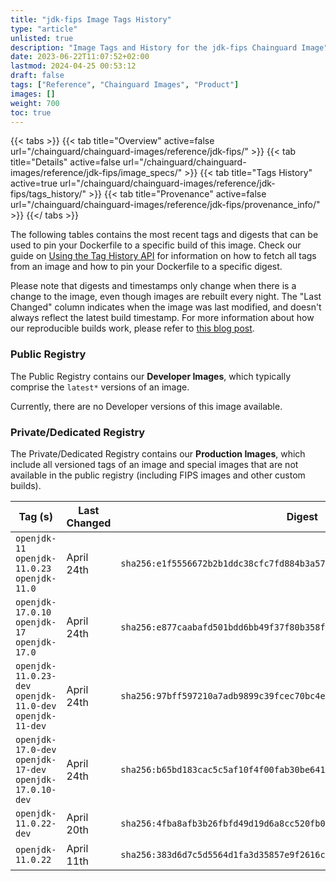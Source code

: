 ```yaml
---
title: "jdk-fips Image Tags History"
type: "article"
unlisted: true
description: "Image Tags and History for the jdk-fips Chainguard Image"
date: 2023-06-22T11:07:52+02:00
lastmod: 2024-04-25 00:53:12
draft: false
tags: ["Reference", "Chainguard Images", "Product"]
images: []
weight: 700
toc: true
---
```


{{< tabs >}}
{{< tab title="Overview" active=false url="/chainguard/chainguard-images/reference/jdk-fips/" >}}
{{< tab title="Details" active=false url="/chainguard/chainguard-images/reference/jdk-fips/image_specs/" >}}
{{< tab title="Tags History" active=true url="/chainguard/chainguard-images/reference/jdk-fips/tags_history/" >}}
{{< tab title="Provenance" active=false url="/chainguard/chainguard-images/reference/jdk-fips/provenance_info/" >}}
{{</ tabs >}}

The following tables contains the most recent tags and digests that can be used to pin your Dockerfile to a specific build of this image. Check our guide on [Using the Tag History API](/chainguard/chainguard-images/using-the-tag-history-api/) for information on how to fetch all tags from an image and how to pin your Dockerfile to a specific digest.

Please note that digests and timestamps only change when there is a change to the image, even though images are rebuilt every night. The "Last Changed" column indicates when the image was last modified, and doesn't always reflect the latest build timestamp. For more information about how our reproducible builds work, please refer to [this blog post](https://www.chainguard.dev/unchained/reproducing-chainguards-reproducible-image-builds).

### Public Registry
The Public Registry contains our **Developer Images**, which typically comprise the `latest*` versions of an image.

Currently, there are no Developer versions of this image available.

### Private/Dedicated Registry
The Private/Dedicated Registry contains our **Production Images**, which include all versioned tags of an image and special images that are not available in the public registry (including FIPS images and other custom builds).

| Tag (s)                                                    | Last Changed | Digest                                                                    |
|------------------------------------------------------------|--------------|---------------------------------------------------------------------------|
|  `openjdk-11` `openjdk-11.0.23` `openjdk-11.0`             | April 24th   | `sha256:e1f5556672b2b1ddc38cfc7fd884b3a57502240ba632ffdb8a6d9f3128ea67a9` |
|  `openjdk-17.0.10` `openjdk-17` `openjdk-17.0`             | April 24th   | `sha256:e877caabafd501bdd6bb49f37f80b358f1e683362c1487cabdbe819e6c5c0b85` |
|  `openjdk-11.0.23-dev` `openjdk-11.0-dev` `openjdk-11-dev` | April 24th   | `sha256:97bff597210a7adb9899c39fcec70bc4e338816316b1df6a6901b8b00ea68c35` |
|  `openjdk-17.0-dev` `openjdk-17-dev` `openjdk-17.0.10-dev` | April 24th   | `sha256:b65bd183cac5c5af10f4f00fab30be641ad5f6276a7a30f81e3549089b71f699` |
|  `openjdk-11.0.22-dev`                                     | April 20th   | `sha256:4fba8afb3b26fbfd49d19d6a8cc520fb00706b46ccfcc62c9b6fba84d8efbb0f` |
|  `openjdk-11.0.22`                                         | April 11th   | `sha256:383d6d7c5d5564d1fa3d35857e9f2616c6308fabce2c16cdb1d635464e28558f` |

